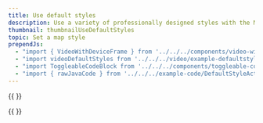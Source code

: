 ```yaml
---
title: Use default styles
description: Use a variety of professionally designed styles with the Map SDK.
thumbnail: thumbnailUseDefaultStyles
topic: Set a map style
prependJs:
  - "import { VideoWithDeviceFrame } from '../../../components/video-with-device-frame'"
  - "import videoDefaultStyles from '../../../video/example-defaultstyles.mp4'"
  - "import ToggleableCodeBlock from '../../../components/toggleable-code-block'"
  - "import { rawJavaCode } from '../../../example-code/DefaultStyleActivity.js'"
---
```


{{
  <VideoWithDeviceFrame 
    videoFile={videoDefaultStyles}
    rotation="horizontal"
    device="pixel-2"
  />
}}

<!-- Any notes about this example would go here.  -->

{{
  <ToggleableCodeBlock 
    java={rawJavaCode}
  />
}}

